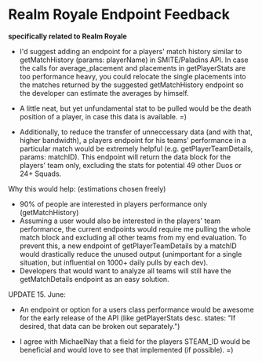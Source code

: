 
# Realm Royale Endpoint Feedback
**specifically related to Realm Royale**

* I'd suggest adding an endpoint for a players' match history similar to getMatchHistory (params: playerName) in SMITE/Paladins API. In case the calls for average_placement and placements in getPlayerStats are too performance heavy, you could relocate the single placements into the matches returned by the suggested getMatchHistory endpoint so the developer can estimate the averages by himself.

* A little neat, but yet unfundamental stat to be pulled would be the death position of a player, in case this data is available. =)

* Additionally, to reduce the transfer of unneccessary data (and with that, higher bandwidth), a players endpoint for his teams' performance in a particular match would be extremely helpful (e.g. getPlayerTeamDetails, params: matchID). This endpoint will return the data block for the players' team only, excluding the stats for potential 49 other Duos or 24+ Squads.

Why this would help: (estimations chosen freely)
- 90% of people are interested in players performance only (getMatchHistory)
- Assuming a user would also be interested in the players' team performance, the current endpoints would require me pulling the whole match block and excluding all other teams from my end evaluation. To prevent this, a new endpoint of getPlayerTeamDetails by a matchID would drastically reduce the unused output (unimportant for a single situation, but influential on 1000+ daily pulls by each dev).
- Developers that would want to analyze all teams will still have the getMatchDetails endpoint as an easy solution.


UPDATE 15. June:

- An endpoint or option for a users class performance would be awesome for the early release of the API (like getPlayerStats desc. states: "If desired, that data can be broken out separately.")

- I agree with MichaelNay that a field for the players STEAM_ID would be beneficial and would love to see that implemented (if possible). =)
